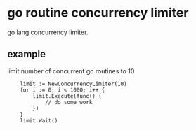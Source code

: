 # go routine concurrency limiter
go lang concurrency limiter.

## example

limit number of concurrent go routines to 10

```
	limit := NewConcurrencyLimiter(10)
	for i := 0; i < 1000; i++ {
		limit.Execute(func() {
			// do some work
		})
	}
	limit.Wait()
```
